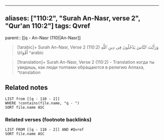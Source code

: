 
---
aliases: ["110:2", "Surah An-Nasr, verse 2", "Qur'an 110:2"]
tags: Qvref
---

parent:: [[q - An-Nasr (110)|An-Nasr]]

> [!arabic]+ Surah An-Nasr, Verse 2 (110:2)
> <span class="quran-arabic">وَرَأَيْتَ ٱلنَّاسَ يَدْخُلُونَ فِى دِينِ ٱللَّهِ أَفْوَاجًا</span>
^arabic

> [!translation]+ Surah An-Nasr, Verse 2 (110:2) - Translation
> когда ты увидишь, как люди толпами обращаются в религию Аллаха,
^translation



## Related notes
```dataview
LIST from [[q - 110 - 2]]
WHERE !contains(file.name, "q - ")
SORT file.name ASC
```

### Related verses (footnote backlinks)
```dataview
LIST FROM [[q - 110 - 2]] AND #Qvref
SORT file.name ASC
```

